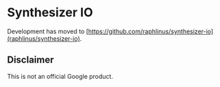 # Synthesizer IO

Development has moved to [https://github.com/raphlinus/synthesizer-io](raphlinus/synthesizer-io).

## Disclaimer

This is not an official Google product.
